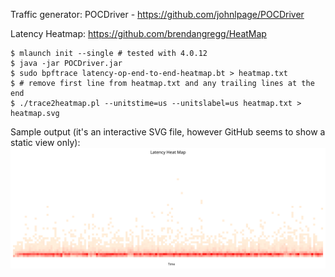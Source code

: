 Traffic generator: POCDriver - https://github.com/johnlpage/POCDriver

Latency Heatmap: https://github.com/brendangregg/HeatMap

```
$ mlaunch init --single # tested with 4.0.12
$ java -jar POCDriver.jar
$ sudo bpftrace latency-op-end-to-end-heatmap.bt > heatmap.txt
$ # remove first line from heatmap.txt and any trailing lines at the end
$ ./trace2heatmap.pl --unitstime=us --unitslabel=us heatmap.txt > heatmap.svg
```

Sample output (it's an interactive SVG file, however GitHub seems to show a static view only):
![sample-heatmap](sample-heatmap.svg "Sample output")
